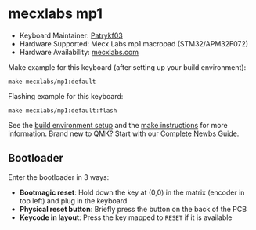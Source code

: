 # mecxlabs mp1

* Keyboard Maintainer: [Patrykf03](https://github.com/Patrykf03)
* Hardware Supported: Mecx Labs mp1 macropad (STM32/APM32F072)
* Hardware Availability: [mecxlabs.com](https://mecxlabs.com/products/mp1-framework)

Make example for this keyboard (after setting up your build environment):

    make mecxlabs/mp1:default

Flashing example for this keyboard:

    make mecxlabs/mp1:default:flash

See the [build environment setup](https://docs.qmk.fm/#/getting_started_build_tools) and the [make instructions](https://docs.qmk.fm/#/getting_started_make_guide) for more information. Brand new to QMK? Start with our [Complete Newbs Guide](https://docs.qmk.fm/#/newbs).

## Bootloader

Enter the bootloader in 3 ways:

* **Bootmagic reset**: Hold down the key at (0,0) in the matrix (encoder in top left) and plug in the keyboard
* **Physical reset button**: Briefly press the button on the back of the PCB
* **Keycode in layout**: Press the key mapped to `RESET` if it is available	
